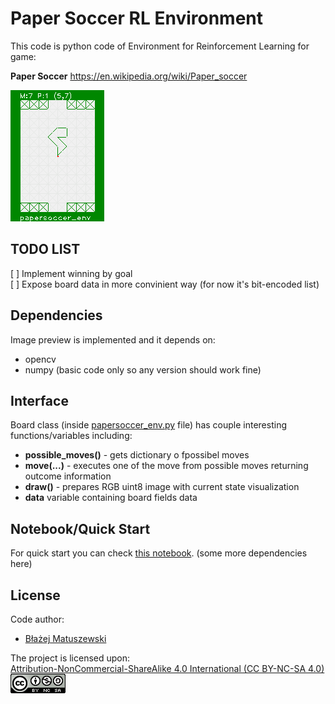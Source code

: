 # Paper Soccer RL Environment

This code is python code of Environment for Reinforcement Learning for game:  

**Paper Soccer**
https://en.wikipedia.org/wiki/Paper_soccer

![sample image](assets/sample.png)  

## TODO LIST
[ ] Implement winning by goal  
[ ] Expose board data in more convinient way (for now it's bit-encoded list)  

## Dependencies
Image preview is implemented and it depends on:
- opencv
- numpy
(basic code only so any version should work fine)

## Interface
Board class (inside [papersoccer_env.py](papersoccer_env.py) file) has couple interesting functions/variables including:
- **possible_moves()** - gets dictionary o fpossibel moves
- **move(...)** - executes one of the move from possible moves returning outcome information
- **draw()** - prepares RGB uint8 image with current state visualization
- **data** variable containing board fields data

## Notebook/Quick Start
For quick start you can check [this notebook](env.ipynb).
(some more dependencies here)

## License
Code author: 
- [Błażej Matuszewski](https://github.com/bwosh)

The project is licensed upon:  
[Attribution-NonCommercial-ShareAlike 4.0 International (CC BY-NC-SA 4.0)](https://creativecommons.org/licenses/by-nc-sa/4.0/)  
[![BY-NC-SA-4.0](./assets/by-nc-sa.png)](https://creativecommons.org/licenses/by-nc-sa/4.0/)
